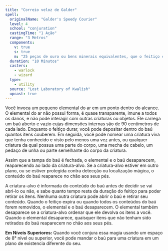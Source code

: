 ```yaml
---
title: "Correio veloz de Galder"
spell:
  originalName: "Galder's Speedy Courier"
  level: 4
  school: "conjuration"
  castingTime: "1 Ação"
  range: "3 Metros"
  components:
    v: true
    s: true
    m: "25 peças de ouro ou bens minerais equivalentes, que o feitiço consome"
  duration: "10 Minutos"
  casters:
    - warlock
    - wizard
  type:
    - utility
  source: "Lost Laboratory of Kwalish"
  upcast: true
---
```


Você invoca um pequeno elemental do ar em um ponto dentro do alcance. O elemental do ar não possui forma, é quase transparente, imune a todos os danos, e não pode interagir com outras criaturas ou objetos. Ele carrega um baú aberto e vazio cujas dimensões internas são de 90 centímetros de cada lado. Enquanto o feitiço durar, você pode depositar dentro do baú quantos itens couberem. Em seguida, você pode nomear uma criatura viva que tenha conhecido e visto pelo menos uma vez antes, ou qualquer criatura da qual possua uma parte do corpo, uma mecha de cabelo, um pedaço de unha ou parte semelhante do corpo da criatura.

Assim que a tampa do baú é fechada, o elemental e o baú desaparecem, reaparecendo ao lado da criatura-alvo. Se a criatura-alvo estiver em outro plano, ou se estiver protegida contra detecção ou localização mágica, o conteúdo do baú reaparece no chão aos seus pés.

A criatura-alvo é informada do conteúdo do baú antes de decidir se vai abri-lo ou não, e sabe quanto tempo resta da duração do feitiço para poder retirar os itens. Nenhuma outra criatura pode abrir o baú e retirar seu conteúdo. Quando o feitiço expira ou quando todos os conteúdos do baú forem removidos, o elemental e o baú desaparecem. O elemental também desaparece se a criatura-alvo ordenar que ele devolva os itens a você. Quando o elemental desaparece, quaisquer itens que não tenham sido retirados do baú reaparecem no chão aos seus pés.

**Em Níveis Superiores:** Quando você conjura essa magia usando um espaço de 8° nível ou superior, você pode mandar o baú para uma criatura em um plano de existencia diferente do seu.
